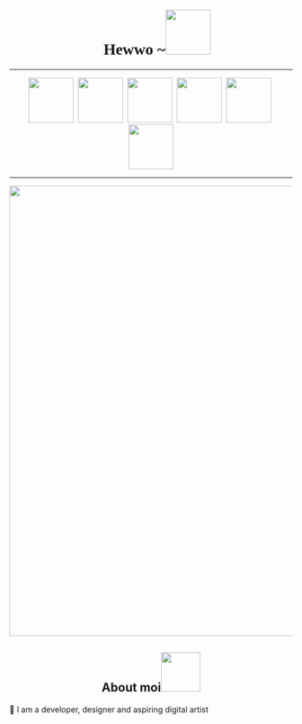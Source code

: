 
<div align = "center">
  <h1><h1 style="text-align:center; font-family:Seventies"> &nbsp;&nbsp; Hewwo ~<img src="https://media.giphy.com/media/mGcNjsfWAjY5AEZNw6/giphy.gif" width="80"></h1></h1>
  
 </div>
<hr>
<p align="center"> 
  <a href="https://www.behance.net/daniellegomesz"><img height="80" src="https://user-images.githubusercontent.com/33988886/90333149-f38d1800-dfe0-11ea-8f19-88d769907017.png"></a>&nbsp;
  <a href="https://www.instagram.com/danny._.tee/"><img height="80" src="https://user-images.githubusercontent.com/33988886/90333004-90e74c80-dfdf-11ea-8ea1-a445dfa521d3.png"></a>&nbsp;
<a href="https://www.reddit.com/user/pixiidust99"><img height="80" src="https://user-images.githubusercontent.com/33988886/90336122-4eca0500-dff7-11ea-8084-da828fe9a6a4.png"></a>&nbsp;
  <a href="https://dribbble.com/PixiiDust"><img height="80" src="https://user-images.githubusercontent.com/33988886/90333218-a9586680-dfe1-11ea-8768-af617f018993.png"></a>&nbsp;
  <a href="https://twitter.com/ilaucandy"><img height="80" src="https://user-images.githubusercontent.com/33988886/90333070-3dc1c980-dfe0-11ea-848e-6a5a0f78b14f.png"></a>&nbsp;
  <a href="https://www.linkedin.com/in/danielle-gomesz-b4a6b1153/"><img height="80" src="https://user-images.githubusercontent.com/33988886/90332970-2d5d1f00-dfdf-11ea-9a7c-bbd926906cc3.png"></a>
</p>
<hr>
<div align = "center">
<img src="https://user-images.githubusercontent.com/33988886/90336762-92267280-dffb-11ea-9501-18fb223a6131.gif" width="800"></div>

<div align = "center">
  <h2> About moi<img src="https://user-images.githubusercontent.com/33988886/90336705-26440a00-dffb-11ea-956d-4352ad34415e.gif" width="70"></h2>
  </div>
  <p>
  💌 I am a developer, designer and aspiring digital artist
  
  </p>
